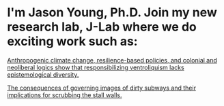 # I'm Jason Young, Ph.D. Join my new research lab, J-Lab where we do exciting work such as:

[Anthropogenic climate change, resilience-based policies, and colonial and neoliberal logics show that responsibilizing ventroliquism lacks epistemological diversity.](https://www.latlmes.com/culture/research-into-anthropogenic-climate-change-resilience-based-policies-and-colonial-and-neoliberal-logics-show-that-responsibilizing-ventroliquism-lacks-epistemological-diversity-1)

[The consequences of governing images of dirty subways and their implications for scrubbing the stall walls.](https://www.latlmes.com/local/restroom-politics-voices-in-the-stalls-1)
